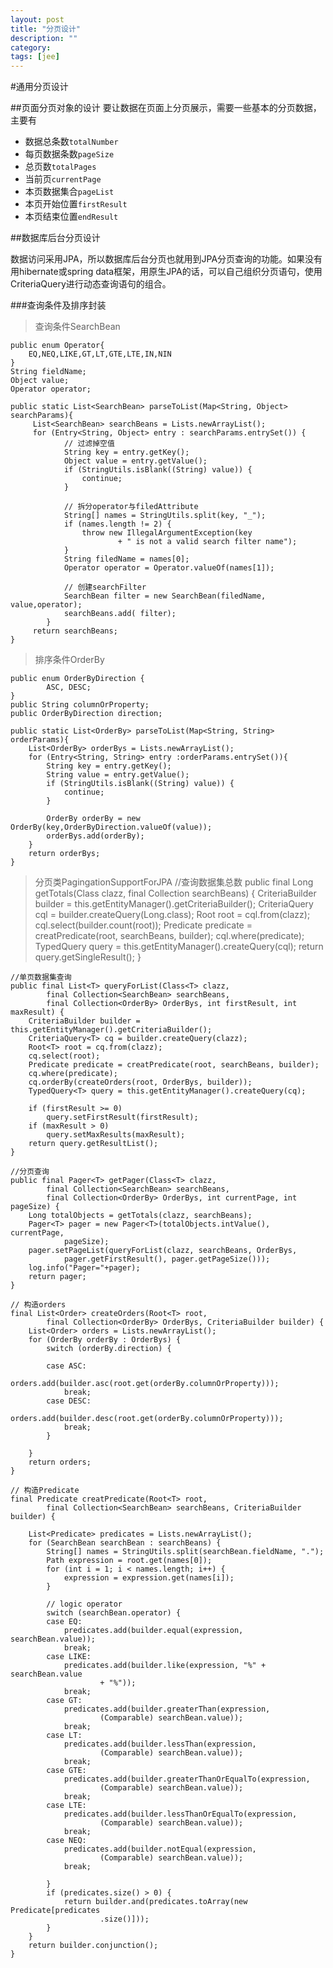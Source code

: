 ```yaml
---
layout: post
title: "分页设计"
description: ""
category: 
tags: [jee]
---
```

#通用分页设计

##页面分页对象的设计
要让数据在页面上分页展示，需要一些基本的分页数据，主要有

* 数据总条数`totalNumber`
* 每页数据条数`pageSize`
* 总页数`totalPages`
* 当前页`currentPage`
* 本页数据集合`pageList`
* 本页开始位置`firstResult`
* 本页结束位置`endResult`

##数据库后台分页设计

数据访问采用JPA，所以数据库后台分页也就用到JPA分页查询的功能。如果没有用hibernate或spring data框架，用原生JPA的话，可以自己组织分页语句，使用CriteriaQuery进行动态查询语句的组合。

###查询条件及排序封装

>查询条件SearchBean

    public enum Operator{
        EQ,NEQ,LIKE,GT,LT,GTE,LTE,IN,NIN
    }
    String fieldName;
    Object value;
    Operator operator;

    public static List<SearchBean> parseToList(Map<String, Object> searchParams){
         List<SearchBean> searchBeans = Lists.newArrayList();
         for (Entry<String, Object> entry : searchParams.entrySet()) {
                // 过滤掉空值
                String key = entry.getKey();
                Object value = entry.getValue();
                if (StringUtils.isBlank((String) value)) {
                    continue;
                }

                // 拆分operator与filedAttribute
                String[] names = StringUtils.split(key, "_");
                if (names.length != 2) {
                    throw new IllegalArgumentException(key
                            + " is not a valid search filter name");
                }
                String filedName = names[0];
                Operator operator = Operator.valueOf(names[1]);

                // 创建searchFilter
                SearchBean filter = new SearchBean(filedName,  value,operator);
                searchBeans.add( filter);
            }
         return searchBeans;
    }

>排序条件OrderBy

    public enum OrderByDirection {
            ASC, DESC;
    }
    public String columnOrProperty;
    public OrderByDirection direction;

    public static List<OrderBy> parseToList(Map<String, String> orderParams){
        List<OrderBy> orderBys = Lists.newArrayList();
        for (Entry<String, String> entry :orderParams.entrySet()){
            String key = entry.getKey();
            String value = entry.getValue();
            if (StringUtils.isBlank((String) value)) {
                continue;
            }
            
            OrderBy orderBy = new OrderBy(key,OrderByDirection.valueOf(value));
            orderBys.add(orderBy);
        }
        return orderBys;
    }

>分页类PagingationSupportForJPA
    //查询数据集总数
    public final Long getTotals(Class<T> clazz,
            final Collection<SearchBean> searchBeans) {
        CriteriaBuilder builder = this.getEntityManager().getCriteriaBuilder();
        CriteriaQuery<Long> cql = builder.createQuery(Long.class);
        Root<T> root = cql.from(clazz);
        cql.select(builder.count(root));
        Predicate predicate = creatPredicate(root, searchBeans, builder);
        cql.where(predicate);
        TypedQuery<Long> query = this.getEntityManager().createQuery(cql);
        return query.getSingleResult();
    }

    //单页数据集查询
    public final List<T> queryForList(Class<T> clazz,
            final Collection<SearchBean> searchBeans,
            final Collection<OrderBy> OrderBys, int firstResult, int maxResult) {
        CriteriaBuilder builder = this.getEntityManager().getCriteriaBuilder();
        CriteriaQuery<T> cq = builder.createQuery(clazz);
        Root<T> root = cq.from(clazz);
        cq.select(root);
        Predicate predicate = creatPredicate(root, searchBeans, builder);
        cq.where(predicate);
        cq.orderBy(createOrders(root, OrderBys, builder));
        TypedQuery<T> query = this.getEntityManager().createQuery(cq);

        if (firstResult >= 0)
            query.setFirstResult(firstResult);
        if (maxResult > 0)
            query.setMaxResults(maxResult);
        return query.getResultList();
    }

    //分页查询
    public final Pager<T> getPager(Class<T> clazz,
            final Collection<SearchBean> searchBeans,
            final Collection<OrderBy> OrderBys, int currentPage, int pageSize) {
        Long totalObjects = getTotals(clazz, searchBeans);
        Pager<T> pager = new Pager<T>(totalObjects.intValue(), currentPage,
                pageSize);
        pager.setPageList(queryForList(clazz, searchBeans, OrderBys,
                pager.getFirstResult(), pager.getPageSize()));
        log.info("Pager="+pager);
        return pager;
    }

    // 构造orders
    final List<Order> createOrders(Root<T> root,
            final Collection<OrderBy> OrderBys, CriteriaBuilder builder) {
        List<Order> orders = Lists.newArrayList();
        for (OrderBy orderBy : OrderBys) {
            switch (orderBy.direction) {

            case ASC:
                orders.add(builder.asc(root.get(orderBy.columnOrProperty)));
                break;
            case DESC:
                orders.add(builder.desc(root.get(orderBy.columnOrProperty)));
                break;
            }

        }
        return orders;
    }

    // 构造Predicate
    final Predicate creatPredicate(Root<T> root,
            final Collection<SearchBean> searchBeans, CriteriaBuilder builder) {

        List<Predicate> predicates = Lists.newArrayList();
        for (SearchBean searchBean : searchBeans) {
            String[] names = StringUtils.split(searchBean.fieldName, ".");
            Path expression = root.get(names[0]);
            for (int i = 1; i < names.length; i++) {
                expression = expression.get(names[i]);
            }

            // logic operator
            switch (searchBean.operator) {
            case EQ:
                predicates.add(builder.equal(expression, searchBean.value));
                break;
            case LIKE:
                predicates.add(builder.like(expression, "%" + searchBean.value
                        + "%"));
                break;
            case GT:
                predicates.add(builder.greaterThan(expression,
                        (Comparable) searchBean.value));
                break;
            case LT:
                predicates.add(builder.lessThan(expression,
                        (Comparable) searchBean.value));
                break;
            case GTE:
                predicates.add(builder.greaterThanOrEqualTo(expression,
                        (Comparable) searchBean.value));
                break;
            case LTE:
                predicates.add(builder.lessThanOrEqualTo(expression,
                        (Comparable) searchBean.value));
                break;
            case NEQ:
                predicates.add(builder.notEqual(expression,
                        (Comparable) searchBean.value));
                break;

            }
            if (predicates.size() > 0) {
                return builder.and(predicates.toArray(new Predicate[predicates
                        .size()]));
            }
        }
        return builder.conjunction();
    }







